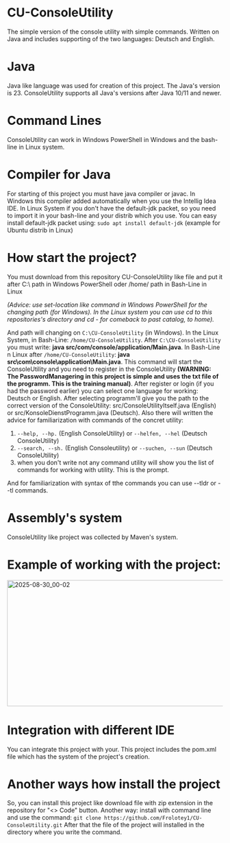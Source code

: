 # CU-ConsoleUtility
The simple version of the console utility with simple commands. Written on Java and includes supporting of the two languages: Deutsch and English.
# Java 
Java like language was used for creation of this project. The Java's version is 23. ConsoleUtility supports all Java's versions after Java 10/11 and newer. 
# Command Lines 
ConsoleUtility can work in Windows PowerShell in Windows and the bash-line in Linux system. 
# Compiler for Java 
For starting of this project you must have java compiler or javac. In Windows this compiler added automatically when you use the Intellig Idea IDE. In Linux System if you don't have the default-jdk packet, so you need to import it in your bash-line and your distrib which you use. You can easy install default-jdk packet using: `sudo apt install default-jdk` (example for Ubuntu distrib in Linux)
# How start the project? 
You must download from this repository CU-ConsoleUtility like file and put it after C:\ path in Windows PowerShell oder /home/ path in Bash-Line in Linux 

*(Advice: use set-location like command in Windows PowerShell for the changing path (for Windows). In the Linux system you can use cd to this repositories's directory and cd - for comeback to past catalog, to home).*

And path will changing on ``C:\CU-ConsoleUtility`` (in Windows). In the Linux System, in Bash-Line: `/home/CU-ConsoleUtility`. After `C:\CU-ConsoleUtility` you must write: **java src/com/console/application/Main.java**. In Bash-Line n Linux after `/home/CU-ConsoleUtility`: **java src\com\console\application\Main.java**. This command will start the ConsoleUtility and you need to register in the ConsoleUtility **(WARNING: The PasswordManagering in this project is simple and uses the txt file of the programm. This is the training manual)**. After register or login (if you had the password earlier) you can select one language for working: Deutsch or English. After selecting programm'll give you the path to the correct version of the ConsoleUtility: src/ConsoleUtilityItself.java (English) or src/KonsoleDienstProgramm.java (Deutsch). Also there will written the advice for familiarization with commands of the concret utility: 
1. `--help, --hp.` (English ConsoleUtility) or `--helfen, --hel` (Deutsch ConsoleUtility)
2. `--search, --sh.` (English Consoleutility) or `--suchen, --sun` (Deutsch ConsoleUtility)
3. when you don't write not any command utility will show you the list of commands for working with utility. This is the prompt.
 
And for familiarization with syntax of tthe commands you can use --tldr or --tl commands. 
# Assembly's system 
ConsoleUtility like project was collected by Maven's system.
# Example of working with the project: 
<img width="1153" height="294" alt="2025-08-30_00-02" src="https://github.com/user-attachments/assets/6e95aef3-fdf1-4a3c-8800-6f9f03f61626" />


# Integration with different IDE
You can integrate this project with your. This project includes the pom.xml file which has the system of the project's creation.
# Another ways how install the project
So, you can install this project like download file with zip extension in the repository for "<> Code" button. Another way: install with command line and use the command: 
`git clone https://github.com/Frolotey1/CU-ConsoleUtility.git` 
After that the file of the project will installed in the directory where you write the command. 


